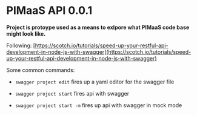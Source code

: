 # PIMaaS API 0.0.1

**Project is protoype used as a means to exlpore what PIMaaS code base might look like.**
 
Following: [https://scotch.io/tutorials/speed-up-your-restful-api-development-in-node-js-with-swagger](https://scotch.io/tutorials/speed-up-your-restful-api-development-in-node-js-with-swagger)

Some common commands:

* `swagger project edit` fires up a yaml editor for the swagger file

* `swagger project start` fires api with swagger

* `swagger project start -m` fires up api with swagger in mock mode

